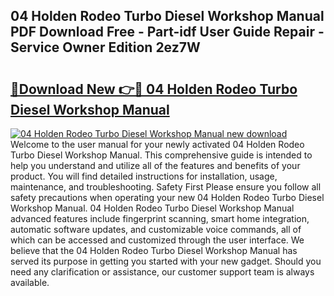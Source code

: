 ## 04 Holden Rodeo Turbo Diesel Workshop Manual PDF Download Free - Part-idf User Guide Repair - Service Owner Edition 2ez7W

# <h2><a href="http://bc78805.oget.top/?id=04+Holden+Rodeo+Turbo+Diesel+Workshop+Manual">🔗Download New 👉🔴 04 Holden Rodeo Turbo Diesel Workshop Manual</a></h2>

[![04 Holden Rodeo Turbo Diesel Workshop Manual new download](https://i.imgur.com/5g1atiW.png)](http://bc78805.oget.top/?id=04+Holden+Rodeo+Turbo+Diesel+Workshop+Manual)
Welcome to the user manual for your newly activated 04 Holden Rodeo Turbo Diesel Workshop Manual. This comprehensive guide is intended to help you understand and utilize all of the features and benefits of your product. You will find detailed instructions for installation, usage, maintenance, and troubleshooting. Safety First Please ensure you follow all safety precautions when operating your new 04 Holden Rodeo Turbo Diesel Workshop Manual. 04 Holden Rodeo Turbo Diesel Workshop Manual advanced features include fingerprint scanning, smart home integration, automatic software updates, and customizable voice commands, all of which can be accessed and customized through the user interface. We believe that the 04 Holden Rodeo Turbo Diesel Workshop Manual has served its purpose in getting you started with your new gadget. Should you need any clarification or assistance, our customer support team is always available.
